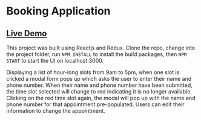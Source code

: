 # Booking Application

## [Live Demo](https://ca-scheduler.netlify.com/)
This project was built using Reactjs and Redux.  Clone the repo, change into the project folder, run `NPM INSTALL` to install the build packages, then `NPM START` to start the UI on localhost:3000.

Displaying a list of hour-long slots from 9am to 5pm, when one slot is clicked a modal form pops up which asks the user to enter their name and phone number.  When their name and phone number have been submitted, the time slot selected will change to red indicating it is no longer available.  Clicking on the red time slot again, the modal will pop up with the name and phone number for that appointment pre-populated.  Users can edit their information to change the appointment.
